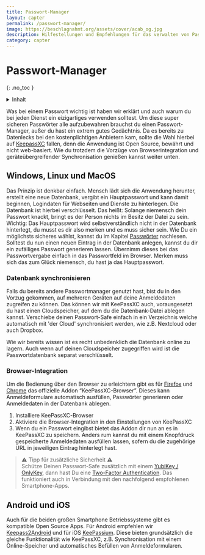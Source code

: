 ```yaml
---
title: Passwort-Manager
layout: capter
permalink: /passwort-manager/
image: https://beschlagnahmt.org/assets/cover/acab_og.jpg
description: Hilfestellungen und Empfehlungen für das verwalten von Passwörten und deren Synchronsation. 
category: capter
---
```

# Passwort-Manager
{: .no_toc }

<details markdown="block">
  <summary>
    Inhalt
  </summary>
* TOC
{:toc}
</details>

Was bei einem Passwort wichtig ist haben wir erklärt und auch warum du bei jeden Dienst ein eizigartiges verwenden solltest.
Um diese super sicheren Passwörter alle aufzubewahren brauchst du einen Passwort-Manager, außer du hast ein extrem gutes Gedächtnis.
Da es bereits zu Datenlecks bei den kostenplichtigen Anbietern kam, sollte die Wahl hierbei auf [KeepassXC](https://keepassxc.org/) fallen, denn die Anwendung ist Open Source, bewährt und nicht web-basiert.
Wie du trotzdem die Vorzüge von Browserintegration und geräteübergreifender Synchronisation genießen kannst weiter unten.

## Windows, Linux und MacOS

Das Prinzip ist denkbar einfach.
Mensch lädt sich die Anwendung herunter, erstellt eine neue Datenbank, vergibt ein Hauptpasswort und kann damit beginnen, Logindaten für Webseiten und Dienste zu hinterlegen. Die Datenbank ist hierbei verschlüsselt.
Das heißt: Solange niemensch dein Passwort knackt, bringt es der Person nichts im Besitz der Datei zu sein.
Wichtig: Das Hauptpasswort wird selbstverständlich nicht in der Datenbank hinterlegt, du musst es dir also merken und es muss sicher sein.
Wie Du ein möglichsts sicheres wählst, kannst du im Kapitel [Passwörter](/passwort/) nachlesen.
Solltest du nun einen neuen Eintrag in der Datenbank anlegen, kannst du dir ein zufälliges Passwort generieren lassen.
Übernimm dieses bei das Passwortvergabe einfach in das Passwortfeld im Browser.
Merken muss sich das zum Glück niemensch, du hast ja das Hauptpasswort.

### Datenbank synchronisieren

Falls du bereits andere Passwortmanager genutzt hast, bist du in den Vorzug gekommen, auf mehreren Geräten auf deine Anmeldedaten zugreifen zu können.
Das können wir mit KeePassXC auch, vorausgesetzt du hast einen Cloudspeicher, auf dem du die Datenbank-Datei ablegen kannst.
Verschiebe deinen Passwort-Safe einfach in ein Verzeichnis welche automatisch mit 'der Cloud' synchronisiert werden, wie z.B. Nextcloud oder auch Dropbox.

Wie wir bereits wissen ist es recht unbedenklich die Datenbank online zu lagern.
Auch wenn auf deinen Cloudspeicher zugegriffen wird ist die Passwortdatenbank separat verschlüsselt.

### Browser-Integration

Um die Bedienung über den Browser zu erleichtern gibt es für [Firefox](https://addons.mozilla.org/en-US/firefox/addon/keepassxc-browser/) und [Chrome](https://chrome.google.com/webstore/detail/keepassxc-browser/oboonakemofpalcgghocfoadofidjkkk) das offizielle Addon “KeePassXC-Browser”.
Dieses kann Anmeldeformulare automatisch ausfüllen, Passwörter generieren oder Anmeldedaten in der Datenbank ablegen.

1. Installiere KeePassXC-Browser
2. Aktiviere die Browser-Integration in den Einstellungen von KeePassXC
3. Wenn du ein Passwort eingibst bietet das Addon dir nun an es in KeePassXC zu speichern. Anders rum kannst du mit einem Knopfdruck gespeicherte Anmeldedaten ausfüllen lassen, sofern du die zugehörige URL in jeweiligen Eintrag hinterlegt hast.

> ⚠ Tipp für zusätzliche Sicherheit ⚠<br>
> Schütze Deinen Passwort-Safe zusätzlich mit einem [YubiKey / OnlyKey](https://keepassxc.org/docs/#faq-yubikey-howto), dann hast Du eine [Two-Factor Authentication](/two-factor-authentication/). Das funktioniert auch in Verbindung mit den nachfolgend empfohlenen Smartphone-Apps.

## Android und iOS

Auch für die beiden großen Smartphone Betriebssysteme gibt es kompatible Open Source Apps.
Für Android empfehlen wir [Keepass2Android](https://github.com/PhilippC/keepass2android) und für iOS [KeePassium](https://keepassium.com/).
Diese bieten grundsätzlich die gleiche Funktionalität wie KeePassXC, z.B. Synchronisation mit einem Online-Speicher und automatisches Befüllen von Anmeldeformularen.
